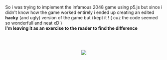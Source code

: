 
So i was trying to implement the infamous 2048 game using p5.js but since i didn't know how the game worked entirely
i ended up creating an edited <b>hacky</b> (and ugly) version of the game  but i kept it !
( cuz the code seemed so wonderfull and neat xD ) <br/>
<b>I'm leaving it as an exercise to the reader to find the difference  </b>

<br/>
<br/>
<p align="center">
  <img src="https://i.ibb.co/vw1FkWC/Screenshot-from-2019-06-09-23-39-16.png">
</p>
